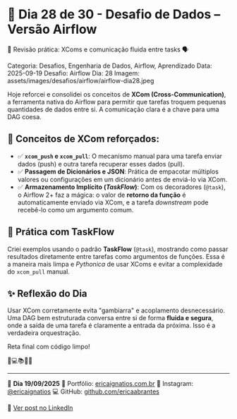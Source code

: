 # 🎯 Dia 28 de 30 - Desafio de Dados – Versão Airflow
🌸 Revisão prática: XComs e comunicação fluida entre tasks 🗣️

Categoria: Desafios, Engenharia de Dados, Airflow, Aprendizado
Data: 2025-09-19
Desafio: Airflow
Dia: 28
Imagem: assets/images/desafios/airflow/airflow-dia28.jpeg

Hoje reforcei e consolidei os conceitos de **XCom (Cross-Communication)**, a ferramenta nativa do Airflow para permitir que tarefas troquem pequenas quantidades de dados entre si. A comunicação clara é a chave para uma DAG coesa.

## 📝 Conceitos de XCom reforçados:
- ✅ **`xcom_push` e `xcom_pull`**: O mecanismo manual para uma tarefa enviar dados (push) e outra tarefa recuperar esses dados (pull).
- ✅ **Passagem de Dicionários e JSON**: Prática de empacotar múltiplos valores ou configurações em um dicionário antes de enviá-lo via XCom.
- ✅ **Armazenamento Implícito (*TaskFlow*)**: Com os decoradores (`@task`), o Airflow 2+ faz a mágica: o valor de **retorno da função** é automaticamente enviado via XCom, e a tarefa *downstream* pode recebê-lo como um argumento comum.

## 📎 Prática com TaskFlow
Criei exemplos usando o padrão **TaskFlow** (`@task`), mostrando como passar resultados diretamente entre tarefas como argumentos de funções. Essa é a maneira mais limpa e *Pythonica* de usar XComs e evitar a complexidade do `xcom_pull` manual.

## ✨ Reflexão do Dia
Usar XCom corretamente evita "gambiarra" e acoplamento desnecessário. Uma DAG bem estruturada conversa entre si de forma **fluida e segura**, onde a saída de uma tarefa é claramente a entrada da próxima. Isso é a verdadeira orquestração.

Reta final com código limpo!

💫💻📚🌸🎯

---

🦋 **Dia 19/09/2025**
📌 Portfólio: [ericaignatios.com.br](https://ericaignatios.com.br)
📸 Instagram: [@ericaignatios](https://instagram.com/ericaignatios)
💻 GitHub: [github.com/ericaabrantes](https://github.com/ericaabrantes)

🔗 [Ver post no LinkedIn](https://www.linkedin.com/posts/ericaabrantesignatios_airflow-estudos-dados-activity-7376337788608274432-agp6?utm_source=share&utm_medium=member_desktop&rcm=ACoAAD164bEBQp0olLnMAzq-FV4u5gT8pBJSSoc)